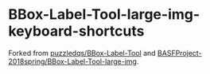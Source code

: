 # BBox-Label-Tool-large-img-keyboard-shortcuts

Forked from [puzzledqs/BBox-Label-Tool](https://github.com/puzzledqs/BBox-Label-Tool) and [BASFProject-2018spring/BBox-Label-Tool-large-img](https://github.com/BASFProject-2018spring/BBox-Label-Tool-large-img).


